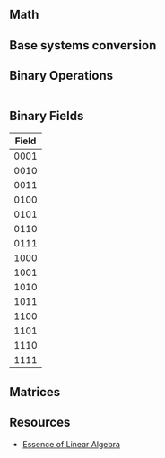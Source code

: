 ## Math



## Base systems conversion



## Binary Operations

```js

```

## Binary Fields

| Field |
| ----- |
| 0001  |
| 0010  |
| 0011  |
| 0100  |
| 0101  |
| 0110  |
| 0111  |
| 1000  |
| 1001  |
| 1010  |
| 1011  |
| 1100  |
| 1101  |
| 1110  |
| 1111  |

## Matrices



## Resources
- [Essence of Linear Algebra](https://www.youtube.com/playlist?list=PLZHQObOWTQDPD3MizzM2xVFitgF8hE_ab)
